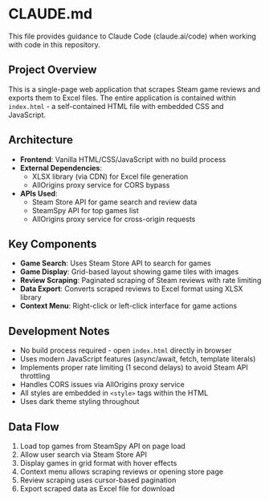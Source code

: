# CLAUDE.md

This file provides guidance to Claude Code (claude.ai/code) when working with code in this repository.

## Project Overview

This is a single-page web application that scrapes Steam game reviews and exports them to Excel files. The entire application is contained within `index.html` - a self-contained HTML file with embedded CSS and JavaScript.

## Architecture

- **Frontend**: Vanilla HTML/CSS/JavaScript with no build process
- **External Dependencies**: 
  - XLSX library (via CDN) for Excel file generation
  - AllOrigins proxy service for CORS bypass
- **APIs Used**:
  - Steam Store API for game search and review data
  - SteamSpy API for top games list
  - AllOrigins proxy service for cross-origin requests

## Key Components

- **Game Search**: Uses Steam Store API to search for games
- **Game Display**: Grid-based layout showing game tiles with images
- **Review Scraping**: Paginated scraping of Steam reviews with rate limiting
- **Data Export**: Converts scraped reviews to Excel format using XLSX library
- **Context Menu**: Right-click or left-click interface for game actions

## Development Notes

- No build process required - open `index.html` directly in browser
- Uses modern JavaScript features (async/await, fetch, template literals)
- Implements proper rate limiting (1 second delays) to avoid Steam API throttling
- Handles CORS issues via AllOrigins proxy service
- All styles are embedded in `<style>` tags within the HTML
- Uses dark theme styling throughout

## Data Flow

1. Load top games from SteamSpy API on page load
2. Allow user search via Steam Store API
3. Display games in grid format with hover effects
4. Context menu allows scraping reviews or opening store page
5. Review scraping uses cursor-based pagination
6. Export scraped data as Excel file for download